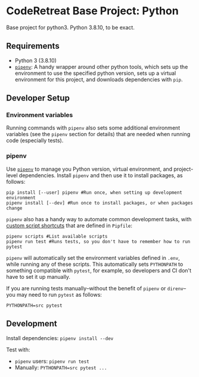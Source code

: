 # CodeRetreat Base Project: Python

Base project for python3.  Python 3.8.10, to be exact.

## Requirements

* Python 3 (3.8.10)
* [`pipenv`](https://pipenv.pypa.io/en/latest/): A handy wrapper around other
  python tools, which sets up the environment to use the specified python
  version, sets up a virtual environment for this project, and downloads
  dependencies with `pip`.

## Developer Setup

### Environment variables

Running commands with `pipenv` also sets some additional environment variables
(see the `pipenv` section for details) that are needed when running code (especially tests).

### pipenv

Use [`pipenv`][pipenv-installation] to manage you Python version, virtual
environment, and project-level dependencies.  Install `pipenv` and then use it
to install packages, as follows:

```shell
pip install [--user] pipenv #Run once, when setting up development environment
pipenv install [--dev] #Run once to install packages, or when packages change
```

`pipenv` also has a handy way to automate common development tasks, with [custom
script shortcuts][pipenv-custom-scripts] that are defined in `Pipfile`:

```shell
pipenv scripts #List available scripts
pipenv run test #Runs tests, so you don't have to remember how to run pytest
```

`pipenv` will automatically set the environment variables defined in `.env`,
while running any of these scripts.  This automatically sets `PYTHONPATH` to
something compatible with `pytest`, for example, so developers and CI don't have
to set it up manually.

If you are running tests manually–without the benefit of `pipenv` or
`direnv`–you may need to run `pytest` as follows:

```shell
PYTHONPATH=src pytest
```

[pipenv-custom-scripts]: https://pipenv-fork.readthedocs.io/en/latest/advanced.html#custom-script-shortcuts
[pipenv-installation]: https://pipenv.pypa.io/en/latest/install/#installing-pipenv

## Development

Install dependencies: `pipenv install --dev`

Test with:

* `pipenv` users: `pipenv run test`
* Manually: `PYTHONPATH=src pytest ...`
